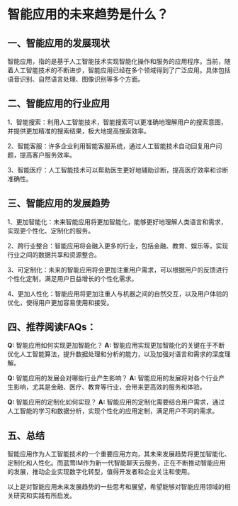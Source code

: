 # 智能应用的未来趋势是什么？

## 一、智能应用的发展现状
智能应用，指的是基于人工智能技术实现智能化操作和服务的应用程序。当前，随着人工智能技术的不断进步，智能应用已经在多个领域得到了广泛应用。具体包括语音识别、自然语言处理、图像识别等多个方面。

## 二、智能应用的行业应用
1、智能搜索：利用人工智能技术，智能搜索可以更准确地理解用户的搜索意图，并提供更加精准的搜索结果，极大地提高搜索效率。

2、智能客服：许多企业利用智能客服系统，通过人工智能技术自动回复用户问题，提高客户服务效率。

3、智能医疗：人工智能技术可以帮助医生更好地辅助诊断，提高医疗效率和诊断准确性。

## 三、智能应用的发展趋势
1、更加智能化：未来智能应用将更加智能化，能够更好地理解人类语言和需求，实现更个性化、定制化的服务。

2、跨行业整合：智能应用将会融入更多的行业，包括金融、教育、娱乐等，实现行业之间的数据共享和资源整合。

3、可定制化：未来的智能应用将会更加注重用户需求，可以根据用户的反馈进行个性化定制，满足用户日益增长的个性化需求。

4、更加人性化：智能应用将更加注重人与机器之间的自然交互，以及用户体验的优化，使得用户更加容易使用和接受。

## 四、推荐阅读FAQs：

**Q:** 智能应用如何实现更加智能化？
**A:** 智能应用实现更加智能化的关键在于不断优化人工智能算法，提升数据处理和分析的能力，以及加强对语言和需求的深度理解。

**Q:** 智能应用的发展会对哪些行业产生影响？
**A:** 智能应用的发展将对各个行业产生影响，尤其是金融、医疗、教育等行业，会带来更高效的服务和体验。

**Q:** 智能应用的定制化如何实现？
**A:** 智能应用的定制化需要结合用户需求，通过人工智能的学习和数据分析，实现个性化的应用定制，满足用户不同的需求。

## 五、总结
智能应用作为人工智能技术的一个重要应用方向，其未来发展趋势将更加智能化、定制化和人性化。而蓝莺IM作为新一代智能聊天云服务，正在不断推动智能应用的发展，推动企业实现数字化转型，值得开发者和企业关注和使用。

以上是对智能应用未来发展趋势的一些思考和展望，希望能够对智能应用领域的相关研究和实践有所启发。